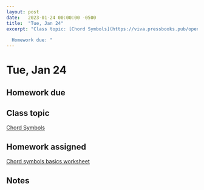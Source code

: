 ```yaml
---
layout: post
date:   2023-01-24 00:00:00 -0500
title:  "Tue, Jan 24"
excerpt: "Class topic: [Chord Symbols](https://viva.pressbooks.pub/openmusictheory/chapter/chord-symbols/)
  
  Homework due: "
---
```


# Tue, Jan 24

## Homework due



## Class topic

[Chord Symbols](https://viva.pressbooks.pub/openmusictheory/chapter/chord-symbols/)

## Homework assigned

[Chord symbols basics worksheet](https://viva.pressbooks.pub/openmusictheory/chapter/chord-symbols/#assignments)

## Notes

